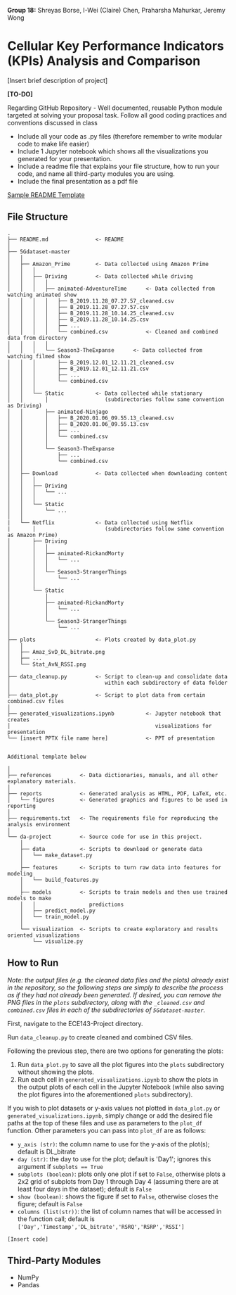 **Group 18:** Shreyas Borse, I-Wei (Claire) Chen, Praharsha Mahurkar, Jeremy Wong

# Cellular Key Performance Indicators (KPIs) Analysis and Comparison

[Insert brief description of project]

**[TO-DO]**

Regarding GitHub Repository - Well documented, reusable Python module targeted at solving your proposal task. Follow all good coding practices and conventions discussed in class
* Include all your code as .py files (therefore remember to write modular code to make life easier) 
* Include 1 Jupyter notebook which shows all the visualizations you generated for your presentation.
* Include a readme file that explains your file structure, how to run your code, and name all third-party modules you are using.
* Include the final presentation as a pdf file

[Sample README Template](https://github.com/azavea/python-project-template/blob/master/README.md)

## File Structure

```
.
├── README.md               <- README
│
├── 5Gdataset-master
│   │
│   ├── Amazon_Prime        <- Data collected using Amazon Prime 
│   │   │        
│   │   ├── Driving         <- Data collected while driving
│   │   │   │
│   │   │   ├── animated-AdventureTime      <- Data collected from watching animated show
│   │   │   │   ├── B_2019.11.28_07.27.57_cleaned.csv
│   │   │   │   ├── B_2019.11.28_07.27.57.csv
│   │   │   │   ├── B_2019.11.28_10.14.25_cleaned.csv
│   │   │   │   ├── B_2019.11.28_10.14.25.csv
│   │   │   │   ├── ...
│   │   │   │   └── combined.csv            <- Cleaned and combined data from directory
│   │   │   │
│   │   │   └── Season3-TheExpanse      <- Data collected from watching filmed show
│   │   │       ├── B_2019.12.01_12.11.21_cleaned.csv
│   │   │       ├── B_2019.12.01_12.11.21.csv
│   │   │       ├── ...
│   │   │       └── combined.csv
│   │   │
│   │   └── Static          <- Data collected while stationary 
│   │       │                  (subdirectories follow same convention as Driving)
│   │       ├── animated-Ninjago
│   │       │   ├── B_2020.01.06_09.55.13_cleaned.csv
│   │       │   ├── B_2020.01.06_09.55.13.csv
│   │       │   ├── ...
│   │       │   └── combined.csv
│   │       │
│   │       └── Season3-TheExpanse
│   │           ├── ...
│   │           └── combined.csv
│   │
│   ├── Download            <- Data collected when downloading content
│   │   │
│   │   ├── Driving
│   │   │   └── ...
│   │   │
│   │   └── Static
│   │       └── ...
│   │
|   └── Netflix             <- Data collected using Netflix 
|       │                      (subdirectories follow same convention as Amazon Prime) 
│       ├── Driving
│       │   │
│       │   ├── animated-RickandMorty
│       │   │   └── ...
│       │   │
│       │   └── Season3-StrangerThings
│       │       └── ...
│       │
│       └── Static
│           │
│           ├── animated-RickandMorty
│           │   └── ...
│           │
│           └── Season3-StrangerThings
│               └── ...
│
├── plots                   <- Plots created by data_plot.py
│   │
│   ├── Amaz_SvD_DL_bitrate.png
│   ├── ...
│   └── Stat_AvN_RSSI.png
│
├── data_cleanup.py         <- Script to clean-up and consolidate data
│                              within each subdirectory of data folder
│
├── data_plot.py            <- Script to plot data from certain combined.csv files
│
├── generated_visualizations.ipynb          <- Jupyter notebook that creates  
│                                              visualizations for presentation
└── [insert PPTX file name here]            <- PPT of presentation


Additional template below

│
├── references         <- Data dictionaries, manuals, and all other explanatory materials.
│
├── reports            <- Generated analysis as HTML, PDF, LaTeX, etc.
│   └── figures        <- Generated graphics and figures to be used in reporting
│
├── requirements.txt   <- The requirements file for reproducing the analysis environment
│
└── da-project         <- Source code for use in this project.
    │
    ├── data           <- Scripts to download or generate data
    │   └── make_dataset.py
    │
    ├── features       <- Scripts to turn raw data into features for modeling
    │   └── build_features.py
    │
    ├── models         <- Scripts to train models and then use trained models to make
    │   │                 predictions
    │   ├── predict_model.py
    │   └── train_model.py
    │
    └── visualization  <- Scripts to create exploratory and results oriented visualizations
        └── visualize.py
```

## How to Run

*Note: the output files (e.g. the cleaned data files and the plots) already exist in the repository, so the following steps are simply to describe the process as if they had not already been generated. If desired, you can remove the PNG files in the `plots` subdirectory, along with the `_cleaned.csv` and `combined.csv` files in each of the subdirectories of `5Gdataset-master`.*

First, navigate to the ECE143-Project directory.

Run `data_cleanup.py` to create cleaned and combined CSV files.

Following the previous step, there are two options for generating the plots:
1. Run `data_plot.py` to save all the plot figures into the `plots` subdirectory without showing the plots.
2. Run each cell in `generated_visualizations.ipynb` to show the plots in the output plots of each cell in the Jupyter Notebook (while also saving the plot figures into the aforementioned `plots` subdirectory).

If you wish to plot datasets or y-axis values not plotted in `data_plot.py` or `generated_visualizations.ipynb`, simply change or add the desired file paths at the top of these files and use as parameters to the `plot_df` function. Other parameters you can pass into `plot_df` are as follows:
* `y_axis (str)`: the column name to use for the y-axis of the plot(s); default is DL_bitrate
* `day (str)`: the day to use for the plot; default is 'Day1'; ignores this argument if `subplots == True`
* `subplots (boolean)`: plots only one plot if set to `False`, otherwise plots a 2x2 grid of subplots from Day 1 through Day 4 (assuming there are at least four days in the dataset); default is `False`
* `show (boolean)`: shows the figure if set to `False`, otherwise closes the figure; default is `False`
* `columns (list(str))`: the list of column names that will be accessed in the function call; default is `['Day','Timestamp','DL_bitrate','RSRQ','RSRP','RSSI']`

`[Insert code]`

## Third-Party Modules
* NumPy
* Pandas
